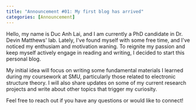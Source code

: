 ```yaml
---
title: "Announcement #01: My first blog has arrived"
categories: [Announcement]
---
```


Hello, my name is Duc Anh Lai, and I am currently a PhD candidate in Dr. Devin Matthews' lab.
Lately, I've found myself with some free time, and I've noticed my enthusiam and motivation waning. To reignite my passion and keep myself actively engage in reading and writing, I decided to start this personal blog.

My initial idea will focus on writing some fundamental materials I learned during my coursework at SMU, particularly those related to electronic structure theory. I will also share updates on some of my current research projects and write about other topics that trigger my curiosity. 

Feel free to reach out if you have any questions or would like to connect!
